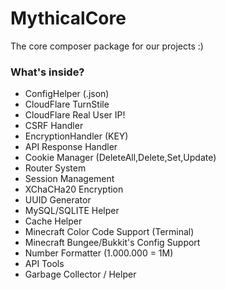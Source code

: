 # MythicalCore
The core composer package for our projects :)

### What's inside?
- ConfigHelper (.json)
- CloudFlare TurnStile 
- CloudFlare Real User IP!
- CSRF Handler 
- EncryptionHandler (KEY)
- API Response Handler
- Cookie Manager (DeleteAll,Delete,Set,Update)
- Router System
- Session Management
- XChaCHa20 Encryption 
- UUID Generator
- MySQL/SQLITE Helper
- Cache Helper
- Minecraft Color Code Support (Terminal)
- Minecraft Bungee/Bukkit's Config Support
- Number Formatter (1.000.000 = 1M)
- API Tools
- Garbage Collector / Helper